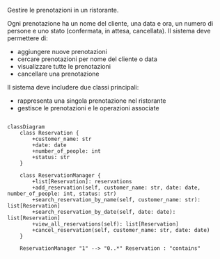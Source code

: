 Gestire le prenotazioni in un ristorante.

Ogni prenotazione ha un nome del cliente, una data e ora, un numero di persone e uno stato (confermata, in attesa, cancellata).
Il sistema deve permettere di:

- aggiungere nuove prenotazioni
- cercare prenotazioni per nome del cliente o data
- visualizzare tutte le prenotazioni
- cancellare una prenotazione

Il sistema deve includere due classi principali:
- rappresenta una singola prenotazione nel ristorante
- gestisce le prenotazioni e le operazioni associate

```mermaid

classDiagram
    class Reservation {
        +customer_name: str
        +date: date
        +number_of_people: int
        +status: str
    }

    class ReservationManager {
        +list[Reservation]: reservations
        +add_reservation(self, customer_name: str, date: date, number_of_people: int, status: str)
        +search_reservation_by_name(self, customer_name: str): list[Reservation]
        +search_reservation_by_date(self, date: date): list[Reservation]
        +view_all_reservations(self): list[Reservation]
        +cancel_reservation(self, customer_name: str, date: date)
    }

    ReservationManager "1" --> "0..*" Reservation : "contains"
```